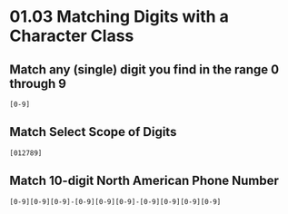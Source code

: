 # 01.03 Matching Digits with a Character Class

## Match any (single) digit you find in the range 0 through 9

```regex
[0-9]
```

## Match Select Scope of Digits

```regex
[012789]
```

## Match 10-digit North American Phone Number

```regex
[0-9][0-9][0-9]-[0-9][0-9][0-9]-[0-9][0-9][0-9][0-9]
```